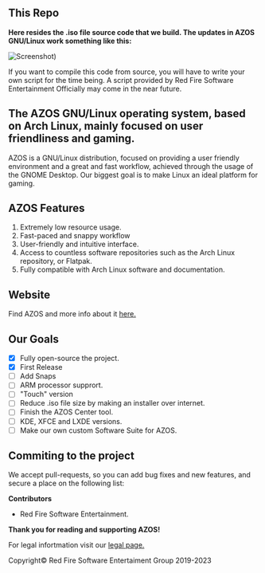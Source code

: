 ## **This Repo**

**Here resides the .iso file source code that we build. The updates in AZOS GNU/Linux work something like this:**

![Screenshot]([(https://github.com/RedFireSoftwareEntertainment/AZOS-GNU-Linux/blob/main/screenshots/howupdateswork.png?raw=true)))

If you want to compile this code from source, you will have to write your own script for the time being. A script provided by Red Fire Software Entertainment Officially may come in the near future.

## **The AZOS GNU/Linux operating system, based on Arch Linux, mainly focused on user friendliness and gaming.**

AZOS is a GNU/Linux distribution, focused on providing a user friendly environment and a great and fast workflow, achieved through the usage of the GNOME Desktop. Our biggest goal is to make Linux an ideal platform for gaming.

## AZOS Features

 

 1. Extremely low resource usage.
 2. Fast-paced and snappy workflow
 3. User-friendly and intuitive interface.
 4. Access to countless software repositories such as the Arch Linux repository, or Flatpak. 
 5. Fully compatible with Arch Linux software and documentation.

## Website
Find AZOS and more info about it [here.](https://sites.google.com/view/azosofficialsite/home)
 
 
## Our Goals

 

 - [x] Fully open-source the project.
 - [x] First Release
 - [ ] Add Snaps
 - [ ] ARM processor supprort.
 - [ ] "Touch" version
 - [ ] Reduce .iso file size by making an installer over internet.
 - [ ] Finish the AZOS Center tool.
 - [ ] KDE, XFCE and LXDE versions.
 - [ ] Make our own custom Software Suite for AZOS.

## Commiting to the project
We accept pull-requests, so you can add bug fixes and new features, and secure a place on the following list:

**Contributors**

 - Red Fire Software Entertainment.

**Thank you for reading and supporting AZOS!**

For legal infortmation visit our [legal page.](https://sites.google.com/view/azosofficialsite/home)

Copyright© Red Fire Software Entertaiment Group 2019-2023 
